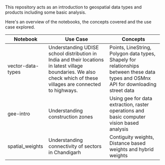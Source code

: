 This repository acts as an introduction to geospatial data types and products including some basic analysis.

Here's an overview of the notebooks, the concepts covered and the use case explored.

| Notebook | Use Case | Concepts |
| ---| --- | --- |
| vector-data-types | Understanding UDISE school distribution in India and their locations in latest village boundaries. We also check which of these villages are connected to highways. | Points, LineString, Polygon data types, Shapely for relationships between these data types and OSMnx API for downloading street data | 
| gee-intro | Understanding construction zones | Using gee for data extraction, raster operations and basic computer vision based analysis | 
| spatial_weights | Understanding connectivity of sectors in Chandigarh | Contiguity weights, Distance based weights and hybrid weights | 
